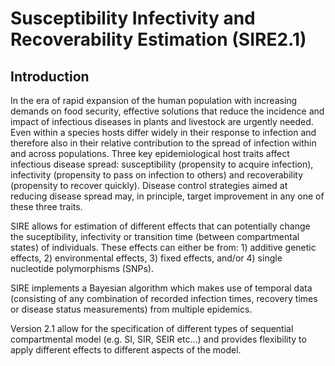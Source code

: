 # Susceptibility Infectivity and Recoverability Estimation (SIRE2.1)

## Introduction

In the era of rapid expansion of the human population with increasing demands on food security, effective solutions that reduce the incidence and impact of infectious diseases in plants and livestock are urgently needed. Even within a species hosts differ widely in their response to infection and therefore also in their relative contribution to the spread of infection within and across populations. Three key epidemiological host traits affect infectious disease spread: susceptibility (propensity to acquire infection), infectivity (propensity to pass on infection to others) and recoverability (propensity to recover quickly). Disease control strategies aimed at reducing disease spread may, in principle, target improvement in any one of these three traits.

SIRE allows for estimation of different effects that can potentially change the suceptibility, infectivity or transition time (between compartmental states) of individuals. These effects can either be from: 1) additive genetic effects, 2) environmental effects, 3) fixed effects, and/or 4) single nucleotide polymorphisms (SNPs). 

SIRE implements a Bayesian algorithm which makes use of temporal data (consisting of any combination of recorded infection times, recovery times or disease status measurements) from multiple epidemics.

Version 2.1 allow for the specification of different types of sequential compartmental model (e.g. SI, SIR, SEIR etc...) and provides flexibility to apply different effects to different aspects of the model.

